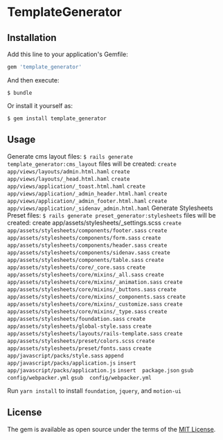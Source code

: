 # TemplateGenerator

## Installation

Add this line to your application's Gemfile:

```ruby
gem 'template_generator'
```

And then execute:

    $ bundle

Or install it yourself as:

    $ gem install template_generator

## Usage

Generate cms layout files:
    `
    $ rails generate template_generator:cms_layout
    `
    files will be created:
      `create  app/views/layouts/admin.html.haml`
      `create  app/views/layouts/_head.html.haml`
      `create  app/views/application/_toast.html.haml`
      `create  app/views/application/_admin_header.html.haml`
      `create  app/views/application/_admin_footer.html.haml`
      `create  app/views/application/_sidenav_admin.html.haml`
Generate Stylesheets Preset files:
    `
    $ rails generate preset_generator:stylesheets
    `
    files will be created:
      create  app/assets/stylesheets/_settings.scss
      `create  app/assets/stylesheets/components/footer.sass`
      `create  app/assets/stylesheets/components/form.sass`
      `create  app/assets/stylesheets/components/header.sass`
      `create  app/assets/stylesheets/components/sidenav.sass`
      `create  app/assets/stylesheets/components/table.sass`
      `create  app/assets/stylesheets/core/_core.sass`
      `create  app/assets/stylesheets/core/mixins/_all.sass`
      `create  app/assets/stylesheets/core/mixins/_animation.sass`
      `create  app/assets/stylesheets/core/mixins/_buttons.sass`
      `create  app/assets/stylesheets/core/mixins/_components.sass`
      `create  app/assets/stylesheets/core/mixins/_customize.sass`
      `create  app/assets/stylesheets/core/mixins/_type.sass`
      `create  app/assets/stylesheets/foundation.sass`
      `create  app/assets/stylesheets/global-style.sass`
      `create  app/assets/stylesheets/layouts/rails-template.sass`
      `create  app/assets/stylesheets/preset/colors.scss`
      `create  app/assets/stylesheets/preset/fonts.sass`
      `create  app/javascript/packs/style.sass`
      `append  app/javascript/packs/application.js`
      `insert  app/javascript/packs/application.js`
      `insert  package.json`
      `gsub  config/webpacker.yml`
      `gsub  config/webpacker.yml`

Run `yarn install` to install `foundation`, `jquery`, and `motion-ui` 

## License

The gem is available as open source under the terms of the [MIT License](https://opensource.org/licenses/MIT).
